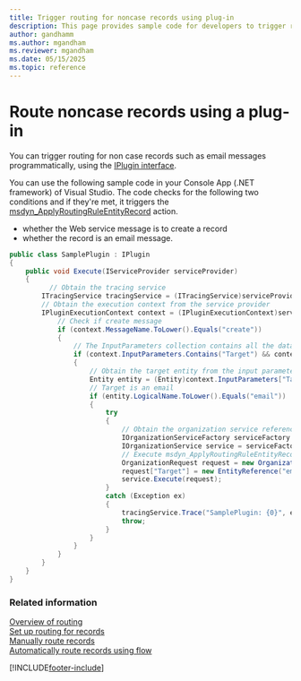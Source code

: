 ```yaml
---
title: Trigger routing for noncase records using plug-in 
description: This page provides sample code for developers to trigger routing for noncase records using the IPlugin interface.
author: gandhamm
ms.author: mgandham
ms.reviewer: mgandham
ms.date: 05/15/2025
ms.topic: reference
---
```

# Route noncase records using a plug-in

You can trigger routing for non case records such as email messages programmatically, using the [IPlugin interface](/dotnet/api/microsoft.xrm.sdk.iplugin?view=dynamics-general-ce-9&preserve-view=true).

You can use the following sample code in your Console App (.NET framework) of Visual Studio. The code checks for the following two conditions and if they're met, it triggers the [msdyn_ApplyRoutingRuleEntityRecord](reference/actions/msdyn_ApplyRoutingRuleEntityRecord.md) action.
- whether the Web service message is to create a record
- whether the record is an email message.
  
```csharp
public class SamplePlugin : IPlugin 
{ 
    public void Execute(IServiceProvider serviceProvider) 
    { 
          // Obtain the tracing service 
        ITracingService tracingService = (ITracingService)serviceProvider.GetService(typeof(ITracingService)); 
        // Obtain the execution context from the service provider 
        IPluginExecutionContext context = (IPluginExecutionContext)serviceProvider.GetService(typeof(IPluginExecutionContext)); 
            // Check if create message 
            if (context.MessageName.ToLower().Equals("create")) 
            { 
                // The InputParameters collection contains all the data passed in the message request 
                if (context.InputParameters.Contains("Target") && context.InputParameters["Target"] is Entity) 
                { 
                    // Obtain the target entity from the input parameters 
                    Entity entity = (Entity)context.InputParameters["Target"]; 
                    // Target is an email 
                    if (entity.LogicalName.ToLower().Equals("email")) 
                    { 
                        try 
                        {  
                            // Obtain the organization service reference that you'll need for web service calls 
                            IOrganizationServiceFactory serviceFactory = (IOrganizationServiceFactory)serviceProvider.GetService(typeof(IOrganizationServiceFactory)); 
                            IOrganizationService service = serviceFactory.CreateOrganizationService(context.UserId); 
                            // Execute msdyn_ApplyRoutingRuleEntityRecord request 
                            OrganizationRequest request = new OrganizationRequest("msdyn_ApplyRoutingRuleEntityRecord"); 
                            request["Target"] = new EntityReference("email", entity.Id); 
                            service.Execute(request); 
                        } 
                        catch (Exception ex) 
                        { 
                            tracingService.Trace("SamplePlugin: {0}", ex.ToString()); 
                            throw; 
                        } 
                    } 
                } 
            } 
        } 
    } 
}
```

### Related information

[Overview of routing](../administer/overview-unified-routing.md)  
[Set up routing for records](../administer/set-up-record-routing.md)  
[Manually route records](../use/routing-trigger.md)  
[Automatically route records using flow](../administer/routing-trigger-automatic.md)  

[!INCLUDE[footer-include](../../includes/footer-banner.md)]
